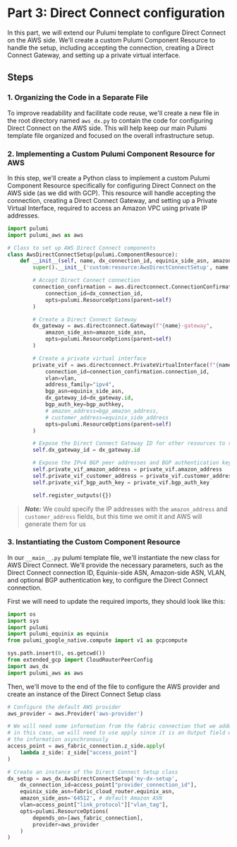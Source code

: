 <!-- See https://squidfunk.github.io/mkdocs-material/reference/ -->
# Part 3: Direct Connect configuration

In this part, we will extend our Pulumi template to configure Direct Connect on the AWS side. We'll create a custom Pulumi Component Resource to handle the setup, including accepting the connection, creating a Direct Connect Gateway, and setting up a private virtual interface.

## Steps

### 1. Organizing the Code in a Separate File
To improve readability and facilitate code reuse, we'll create a new file in the root directory named `aws_dx.py` to contain the code for configuring Direct Connect on the AWS side. This will help keep our main Pulumi template file organized and focused on the overall infrastructure setup.

### 2. Implementing a Custom Pulumi Component Resource for AWS

In this step, we'll create a Python class to implement a custom Pulumi Component Resource specifically for configuring Direct Connect on the AWS side (as we did with GCP). This resource will handle accepting the connection, creating a Direct Connect Gateway, and setting up a Private Virtual Interface, required to access an Amazon VPC using private IP addresses.

```python
import pulumi
import pulumi_aws as aws

# Class to set up AWS Direct Connect components
class AwsDirectConnectSetup(pulumi.ComponentResource):
    def __init__(self, name, dx_connection_id, equinix_side_asn, amazon_side_asn, vlan, bgp_authkey=None, opts=None):
        super().__init__('custom:resource:AwsDirectConnectSetup', name, None, opts)

        # Accept Direct Connect connection
        connection_confirmation = aws.directconnect.ConnectionConfirmation(f"{name}-confirmation",
            connection_id=dx_connection_id,
            opts=pulumi.ResourceOptions(parent=self)
        )

        # Create a Direct Connect Gateway
        dx_gateway = aws.directconnect.Gateway(f"{name}-gateway",
            amazon_side_asn=amazon_side_asn,
            opts=pulumi.ResourceOptions(parent=self)
        )

        # Create a private virtual interface
        private_vif = aws.directconnect.PrivateVirtualInterface(f"{name}-private-vif",
            connection_id=connection_confirmation.connection_id,
            vlan=vlan,
            address_family="ipv4",
            bgp_asn=equinix_side_asn,
            dx_gateway_id=dx_gateway.id,
            bgp_auth_key=bgp_authkey,
            # amazon_address=bgp_amazon_address,
            # customer_address=equinix_side_address
            opts=pulumi.ResourceOptions(parent=self)
        )

        # Expose the Direct Connect Gateway ID for other resources to reference
        self.dx_gateway_id = dx_gateway.id

        # Expose the IPv4 BGP peer addresses and BGP authentication key
        self.private_vif_amazon_address = private_vif.amazon_address
        self.private_vif_customer_address = private_vif.customer_address
        self.private_vif_bgp_auth_key = private_vif.bgp_auth_key

        self.register_outputs({})
```

> **_Note:_** We could specify the IP addresses with the `amazon_address` and `customer_address` fields, but this time we omit it and AWS will generate them for us

### 3. Instantiating the Custom Component Resource
In our `__main__.py` pulumi template file, we'll instantiate the new class for AWS Direct Connect. We'll provide the necessary parameters, such as the Direct Connect connection ID, Equinix-side ASN, Amazon-side ASN, VLAN, and optional BGP authentication key, to configure the Direct Connect connection.

First we will need to update the required imports, they should look like this:

```python
import os
import sys
import pulumi
import pulumi_equinix as equinix
from pulumi_google_native.compute import v1 as gcpcompute

sys.path.insert(0, os.getcwd())
from extended_gcp import CloudRouterPeerConfig
import aws_dx
import pulumi_aws as aws
```

Then, we'll move to the end of the file to configure the AWS provider and create an instance of the Direct Connect Setup class

```python
# Configure the default AWS provider
aws_provider = aws.Provider('aws-provider')

# We will need some information from the fabric connection that we added previously.
# in this case, we will need to use apply since it is an Output field where we receive
# the information asynchronously
access_point = aws_fabric_connection.z_side.apply(
    lambda z_side: z_side["access_point"]
)

# Create an instance of the Direct Connect Setup class
dx_setup = aws_dx.AwsDirectConnectSetup('my-dx-setup',
    dx_connection_id=access_point["provider_connection_id"],
    equinix_side_asn=fabric_cloud_router.equinix_asn,
    amazon_side_asn='64512', # default Amazon ASN
    vlan=access_point["link_protocol"]["vlan_tag"],
    opts=pulumi.ResourceOptions(
        depends_on=[aws_fabric_connection],
        provider=aws_provider
    )
)
```
